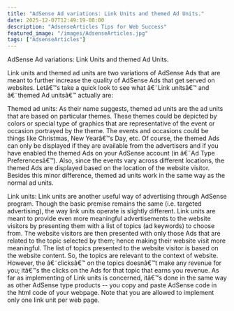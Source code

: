 ```yaml
---
title: "AdSense Ad variations: Link Units and themed Ad Units."
date: 2025-12-07T12:49:19-08:00
description: "AdsenseArticles Tips for Web Success"
featured_image: "/images/AdsenseArticles.jpg"
tags: ["AdsenseArticles"]
---
```


AdSense Ad variations: Link Units and themed Ad Units.

Link units and themed ad units are two variations of AdSense Ads that are meant to further increase the quality of AdSense Ads that get served on websites. Letâ€™s take a quick look to see what â€˜Link unitsâ€™ and â€˜themed Ad unitsâ€™ actually are:

Themed ad units: As their name suggests, themed ad units are the ad units that are based on particular themes. These themes could be depicted by colors or special type of graphics that are representative of the event or occasion portrayed by the theme. The events and occasions could be things like Christmas, New Yearâ€™s Day, etc.  Of course, the themed Ads can only be displayed if they are available from the advertisers and if you have enabled the themed Ads on your AdSense account (in â€˜Ad Type Preferencesâ€™). Also, since the events vary across different locations, the themed Ads are displayed based on the location of the website visitor. Besides this minor difference, themed ad units work in the same way as the normal ad units.

Link units: Link units are another useful way of advertising through AdSense program. Though the basic premise remains the same (i.e. targeted advertising), the way link units operate is slightly different. Link units are meant to provide even more meaningful advertisements to the website visitors by presenting them with a list of topics (ad keywords) to choose from. The website visitors are then presented with only those Ads that are related to the topic selected by them; hence making their website visit more meaningful. The list of topics presented to the website visitor is based on the website content. So, the topics are relevant to the context of website. However, the â€˜clicksâ€™ on the topics doesnâ€™t make any revenue for you; itâ€™s the clicks on the Ads for that topic that earns you revenue. As far as implementing of Link units is concerned, itâ€™s done in the same way as other AdSense type products -- you copy and paste AdSense code in the html code of your webpage. Note that you are allowed to implement only one link unit per web page.

